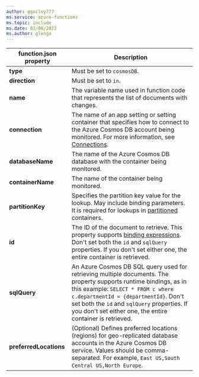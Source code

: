 ```yaml
---
author: ggailey777
ms.service: azure-functions
ms.topic: include
ms.date: 02/08/2022
ms.author: glenga
---
```

|function.json property | Description|
|---------|----------------------|
|**type** | Must be set to `cosmosDB`. |
|**direction** | Must be set to `in`. |
|**name** | The variable name used in function code that represents the list of documents with changes. |
|**connection** | The name of an app setting or setting container that specifies how to connect to the Azure Cosmos DB account being monitored. For more information, see [Connections](../articles/azure-functions/functions-bindings-cosmosdb-v2-input.md#connections).|
|**databaseName**  | The name of the Azure Cosmos DB database with the container being monitored. |
|**containerName** | The name of the container being monitored. |
|**partitionKey**| Specifies the partition key value for the lookup. May include binding parameters. It is required for lookups in [partitioned](../articles/cosmos-db/partitioning-overview.md#logical-partitions) containers.|
|**id**    | The ID of the document to retrieve. This property supports [binding expressions](../articles/azure-functions/functions-bindings-expressions-patterns.md). Don't set both the `id` and `sqlQuery` properties. If you don't set either one, the entire container is retrieved. |
|**sqlQuery**  | An Azure Cosmos DB SQL query used for retrieving multiple documents. The property supports runtime bindings, as in this example: `SELECT * FROM c where c.departmentId = {departmentId}`. Don't set both the `id` and `sqlQuery` properties. If you don't set either one, the entire container is retrieved.|
|**preferredLocations**| (Optional) Defines preferred locations (regions) for geo-replicated database accounts in the Azure Cosmos DB service. Values should be comma-separated. For example, `East US,South Central US,North Europe`. |
